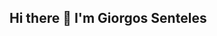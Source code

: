 ## Hi there 👋 I'm Giorgos Senteles

<!--
**Sed96/Sed96** is a ✨ _special_ ✨ repository because its `README.md` (this file) appears on your GitHub profile.

Here are some ideas to get you started:

- 🔭 I’m currently working on Full-stack web applications
- 🌱 I’m currently learning React
- 💬 Ask me about computer memories && algorithms
- 📫 How to reach me:giorgossenteles@gmail.com

